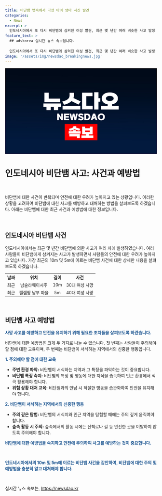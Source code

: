 ```yaml
---
title: 비단뱀 뱃속에서 다섯 아이 엄마 시신 발견
categories:
  - News
excerpt: >
  인도네시아에서 또 다시 비단뱀에 삼켜진 여성 발견, 최근 몇 년간 여러 비슷한 사고 발생  인도네시아에서 한 30대 여성이 10m 길이의 비단뱀의 뱃속에서 숨진 채 발견되었다. 이는 최근 몇 년간 여러 비슷한 사고 중 하나로, 지난달에도 5m 길이의 비단뱀에 삼켜진 여성이 발견된 바 있다. 특히 이와 관련해 AFP는 이런 사건은 극히 드문 일이지만 최근 몇 년 동안 여러 사람이 비단뱀에 삼켜지는 사고가 발생했다고 전했다. 이러한 이유로 관련 지역에서는 주의가 요구된다.
feature_text: >
  ## adskorea 실시간 뉴스 속보입니다.

  인도네시아에서 또 다시 비단뱀에 삼켜진 여성 발견, 최근 몇 년간 여러 비슷한 사고 발생  인도네시아에서 한 30대 여성이 10m 길이의 비단뱀의 뱃속에서 숨진 채 발견되었다. 이는 최근 몇 년간 여러 비슷한 사고 중 하나로, 지난달에도 5m 길이의 비단뱀에 삼켜진 여성이 발견된 바 있다. 특히 이와 관련해 AFP는 이런 사건은 극히 드문 일이지만 최근 몇 년 동안 여러 사람이 비단뱀에 삼켜지는 사고가 발생했다고 전했다. 이러한 이유로 관련 지역에서는 주의가 요구된다.
image: '/assets/img/newsdao_breakingnews.jpg'
---
```


<p><img src="/assets/img/newsdao_breakingnews.jpg" alt="adskorea 속보" /></p>

<h1 data-ke-size="size28">인도네시아 비단뱀 사고: 사건과 예방법</h1>

<p data-ke-size="size16">&nbsp;</p>

<p>비단뱀에 대한 사건이 반복되며 안전에 대한 우려가 높아지고 있는 상황입니다. 이러한 상황을 고려하여 비단뱀에 대한 사고를 예방하고 대처하는 방법을 살펴보도록 하겠습니다. 아래는 비단뱀에 대한 최근 사건과 예방법에 대한 정보입니다.</p>

<p data-ke-size="size16">&nbsp;</p>

<h2 data-ke-size="size26">인도네시아 비단뱀 사건</h2>

<p>인도네시아에서는 최근 몇 년간 비단뱀에 의한 사고가 여러 차례 발생하였습니다. 여러 사람들이 비단뱀에게 삼켜지는 사고가 발생하면서 사람들의 안전에 대한 우려가 높아지고 있습니다. 가장 최근의 10m 및 5m에 이르는 비단뱀 사건에 대한 상세한 내용을 살펴보도록 하겠습니다.</p>

<table>
    <tbody>
        <tr>
            <td style="text-align: center; height: 17px;"><b>날짜</b></td>
            <td style="text-align: center; height: 17px;"><b>위치</b></td>
            <td style="text-align: center; height: 17px;"><b>길이</b></td>
            <td style="text-align: center; height: 17px;"><b>사건</b></td>
        </tr>
        <tr>
            <td style="text-align: center;">최근</td>
            <td style="text-align: center;">남술라웨이시주</td>
            <td style="text-align: center;">10m</td>
            <td style="text-align: center;">30대 여성 사망</td>
        </tr>
        <tr>
            <td style="text-align: center;">최근</td>
            <td style="text-align: center;">켈렘팡 남부 마을</td>
            <td style="text-align: center;">5m</td>
            <td style="text-align: center;">40대 여성 사망</td>
        </tr>
    </tbody>
</table>

<p data-ke-size="size16">&nbsp;</p>

<h2 data-ke-size="size26">비단뱀 사고 예방법</h2>

<p><b><span style="color: #1a5490;">사망 사고를 예방하고 안전을 유지하기 위해 필요한 조치들을 살펴보도록 하겠습니다.</span></b></p>

<p>비단뱀에 대한 예방법은 크게 두 가지로 나눌 수 있습니다. 첫 번째는 사람들이 주의해야 할 점에 대한 교육이며, 두 번째는 비단뱀이 서식하는 지역에서의 신중한 행동입니다.</p>

<p><b><span style="color: #1a5490;">1. 주의해야 할 점에 대한 교육</span></b></p>

<ul>
    <li><b>주변 환경 파악:</b> 비단뱀이 서식하는 지역과 그 특징을 파악하는 것이 중요합니다.</li>
    <li><b>비단뱀 특징 숙지:</b> 비단뱀의 특징 및 행동에 대한 지식을 습득하여 인근 환경에서 적극 활용해야 합니다.</li>
    <li><b>위험 상황 대처 교육:</b> 비단뱀과의 만남 시 적절한 행동을 습관화하여 안전을 유지해야 합니다.</li>
</ul>

<p><b><span style="color: #1a5490;">2. 비단뱀이 서식하는 지역에서의 신중한 행동</span></b></p>

<ul>
    <li><b>주의 깊은 탐험:</b> 비단뱀의 서식지와 인근 지역을 탐험할 때에는 주의 깊게 움직여야 합니다.</li>
    <li><b>숲속 활동 시 주의:</b> 숲속에서의 활동 시에는 산책로나 길 등 안전한 곳을 이탈하지 않도록 주의해야 합니다.</li>
</ul>

<p><b><span style="color: #1a5490;">비단뱀에 대한 예방법을 숙지하고 안전에 주의하여 사고를 예방하는 것이 중요합니다.</span></b></p>

<p data-ke-size="size16">&nbsp;</p>

<p><b><span style="color: #1a5490;">인도네시아에서의 10m 및 5m에 이르는 비단뱀 사건을 감안하여, 비단뱀에 대한 주의 및 예방법을 충분히 알고 대처해야 합니다.</span></b></p>

<p data-ke-size="size16">&nbsp;</p>
실시간 뉴스 속보는, <a href="https://newsdao.kr" rel="dofollow">https://newsdao.kr</a>


